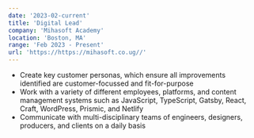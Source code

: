 ```yaml
---
date: '2023-02-current'
title: 'Digital Lead'
company: 'Mihasoft Academy'
location: 'Boston, MA'
range: 'Feb 2023 - Present'
url: 'https://https://mihasoft.co.ug//'
---
```


- Create key customer personas, which ensure all improvements identified are customer-focussed and fit-for-purpose
- Work with a variety of different employees, platforms, and content management systems such as JavaScript, TypeScript, Gatsby, React, Craft, WordPress, Prismic, and Netlify
- Communicate with multi-disciplinary teams of engineers, designers, producers, and clients on a daily basis
